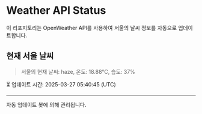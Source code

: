 
# Weather API Status

이 리포지토리는 OpenWeather API를 사용하여 서울의 날씨 정보를 자동으로 업데이트합니다.

## 현재 서울 날씨
> 서울의 현재 날씨: haze, 온도: 18.88°C, 습도: 37%

⏳ 업데이트 시간: 2025-03-27 05:40:45 (UTC)

---
자동 업데이트 봇에 의해 관리됩니다.
